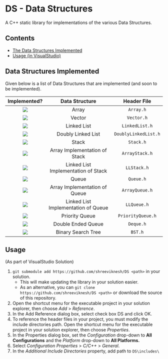 # DS - Data Structures
A C++ static library for implementations of the various Data Structures.

Contents
----
- [The Data Structures Implemented](#data-structures-implemented)
- [Usage (in VisualStudio)](#usage)

Data Structures Implemented
----
Given below is a list of Data Structures that are implemented (and soon to be implemented).

|Implemented?|Data Structure|Header File|
|:-:|:-:|:-:|
|<img src="https://img.shields.io/badge/-Yes-2ECC40">|Array|`Array.h`|
|<img src="https://img.shields.io/badge/-Yes-2ECC40">|Vector|`Vector.h`|
|<img src="https://img.shields.io/badge/-Yes-2ECC40">|Linked List|`LinkedList.h`|
|<img src="https://img.shields.io/badge/-Yes-2ECC40">|Doubly Linked List|`DoublyLinkedList.h`|
|<img src="https://img.shields.io/badge/-Yes-2ECC40">|Stack|`Stack.h`|
|<img src="https://img.shields.io/badge/-Yes-2ECC40">|Array Implementation of Stack|`ArrayStack.h`|
|<img src="https://img.shields.io/badge/-Yes-2ECC40">|Linked List Implementation of Stack|`LLStack.h`|
|<img src="https://img.shields.io/badge/-Yes-2ECC40">|Queue|`Queue.h`|
|<img src="https://img.shields.io/badge/-Yes-2ECC40">|Array Implementation of Queue|`ArrayQueue.h`|
|<img src="https://img.shields.io/badge/-No-FF4136">|Linked List Implementation of Queue|`LLQueue.h`|
|<img src="https://img.shields.io/badge/-No-FF4136">|Priority Queue|`PriorityQueue.h`|
|<img src="https://img.shields.io/badge/-No-FF4136">|Double Ended Queue|`Deque.h`|
|<img src="https://img.shields.io/badge/-No-FF4136">|Binary Search Tree|`BST.h`|

Usage
----
(As part of VisualStudio Solution)
1. `git submodule add https://github.com/shreeviknesh/DS <path>` in your solution.
    - This will make updating the library in your solution easier.
    - As an alternative, you can `git clone https://github.com/shreeviknesh/DS <path>` or download the source of this repository.
1. Open the shortcut menu for the executable project in your solution explorer, then choose *Add* > *Reference*.
2. In the Add Reference dialog box, select check box DS and click OK.
3. To reference the header files in your project, you must modify the include directories path. Open the shortcut menu for the executable project in your solution explorer, then choose *Properties*.
4. In the Properties dialog box, set the *Configuration* drop-down to **All Configurations** and the *Platform* drop-down to **All Platforms.**
5. Select *Configuration Properties* > *C/C++* > *General*.
6. In the *Additional Include Directories* property, add path to `DS\includes\`
